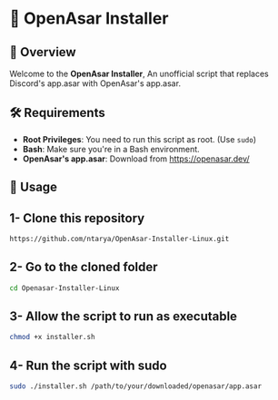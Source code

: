 # 🎉 OpenAsar Installer

## 🚀 Overview

Welcome to the **OpenAsar Installer**, An unofficial script that replaces Discord's app.asar with OpenAsar's app.asar.

## 🛠️ Requirements

- **Root Privileges**: You need to run this script as root. (Use `sudo`)
- **Bash**: Make sure you're in a Bash environment.
- **OpenAsar's app.asar**: Download from https://openasar.dev/

## 📜 Usage
## 1- Clone this repository
```bash
https://github.com/ntarya/OpenAsar-Installer-Linux.git
```

## 2- Go to the cloned folder
```bash
cd Openasar-Installer-Linux
```

## 3- Allow the script to run as executable
```bash
chmod +x installer.sh
```

## 4- Run the script with sudo
```bash
sudo ./installer.sh /path/to/your/downloaded/openasar/app.asar
